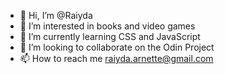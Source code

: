 - 👋 Hi, I’m @Raiyda
- 👀 I’m interested in books and video games
- 🌱 I’m currently learning CSS and JavaScript
- 💞️ I’m looking to collaborate on the Odin Project
- 📫 How to reach me raiyda.arnette@gmail.com

<!---
Raiyda/Raiyda is a ✨ special ✨ repository because its `README.md` (this file) appears on your GitHub profile.
You can click the Preview link to take a look at your changes.
--->
